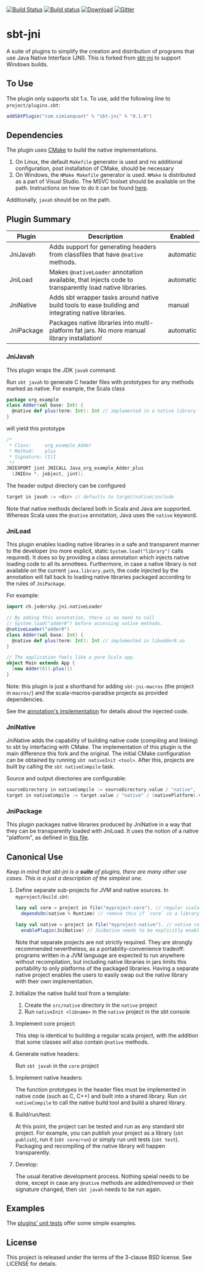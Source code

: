 [![Build Status](https://travis-ci.org/SimianQuant/sbt-jni.svg?branch=master)](https://travis-ci.org/SimianQuant/sbt-jni)
[![Build status](https://ci.appveyor.com/api/projects/status/ubaj4l9yv4e00fue?svg=true)](https://ci.appveyor.com/project/harshad-deo/sbt-jni)
[![Download](https://api.bintray.com/packages/harshad-deo/sbt-plugins/sbt-jni/images/download.svg)](https://bintray.com/harshad-deo/sbt-plugins/sbt-jni/_latestVersion)
[![Gitter](https://badges.gitter.im/SimianQuant/sbt-jni.svg)](https://gitter.im/SimianQuant/sbt-jni?utm_source=badge&utm_medium=badge&utm_campaign=pr-badge)

sbt-jni
===

A suite of plugins to simplify the creation and distribution of programs that use Java Native Interface (JNI). This is forked
from [sbt-jni](https://github.com/jodersky/sbt-jni/tree/master/plugin/src) to support Windows builds.

## To Use 

The plugin only supports sbt 1.x. To use, add the following line to `project/plugins.sbt`:

```scala
addSbtPlugin("com.simianquant" % "sbt-jni" % "0.1.0")
```

## Dependencies

The plugin uses [CMake](https://cmake.org/) to build the native implementations. 

1. On Linux, the default `Makefile` generator is used and no additional configuration, post installation of CMake, should be necessary
1. On Windows, the `NMake Makefile` generator is used. `NMake` is distributed as a part of Visual Studio. The MSVC toolset should 
be available on the path. Instructions on how to do it can be found [here](https://docs.microsoft.com/en-us/cpp/build/building-on-the-command-line?view=vs-2019). 

Additionally, `javah` should be on the path.

## Plugin Summary

| Plugin     | Description                                                                                           |  Enabled  |
| ---------- | ----------------------------------------------------------------------------------------------------- | --------- |
| JniJavah   | Adds support for generating headers from classfiles that have `@native` methods.                      | automatic |
| JniLoad    | Makes `@nativeLoader` annotation available, that injects code to transparently load native libraries. | automatic |
| JniNative  | Adds sbt wrapper tasks around native build tools to ease building and integrating native libraries.   | manual    |
| JniPackage | Packages native libraries into multi-platform fat jars. No more manual library installation!          | automatic |

### JniJavah

This plugin wraps the JDK `javah` command.

Run `sbt javah` to generate C header files with prototypes for any methods marked as native. For example, the Scala class

```scala
package org.example
class Adder(val base: Int) {
  @native def plus(term: Int): Int // implemented in a native library
}
```

will yield this prototype
```c
/*
 * Class:     org_example_Adder
 * Method:    plus
 * Signature: (I)I
 */
JNIEXPORT jint JNICALL Java_org_example_Adder_plus
  (JNIEnv *, jobject, jint);
```

The header output directory can be configured

```scala
target in javah := <dir> // defaults to target/native/include
```

Note that native methods declared both in Scala and Java are supported. Whereas Scala uses the `@native` annotation, Java uses the
`native` keyword.

### JniLoad

This plugin enables loading native libraries in a safe and transparent manner to the developer (no more explicit, static `System.load("library")` calls required). It does so by providing a class annotation which injects native loading code to all its annottees. Furthermore, in case a native library is not available on the current `java.library.path`, the code injected by the annotation will fall back to loading native libraries packaged according to the rules of `JniPackage`.

For example:

```scala
import ch.jodersky.jni.nativeLoader

// By adding this annotation, there is no need to call
// System.load("adder0") before accessing native methods.
@nativeLoader("adder0")
class Adder(val base: Int) {
  @native def plus(term: Int): Int // implemented in libadder0.so
}

// The application feels like a pure Scala app.
object Main extends App {
  (new Adder(0)).plus(1)
}
```

Note: this plugin is just a shorthand for adding `sbt-jni-macros` (the project in `macros/`) and the scala-macros-paradise projects as provided dependencies.

See the [annotation's implementation](macros/src/main/scala/ch/jodersky/jni/annotations.scala) for details about the injected code.

### JniNative

JniNative adds the capability of building native code (compiling and linking) to sbt by interfacing with CMake. The implementation of
this plugin is the main difference this fork and the original. The initial CMake configuration can be obtained by running `sbt nativeInit <tool>`. After this, projects are built by calling the `sbt nativeCompile` task.

Source and output directories are configurable:

```scala
sourceDirectory in nativeCompile := sourceDirectory.value / "native",
target in nativeCompile := target.value / "native" / (nativePlatform).value,
```

### JniPackage

This plugin packages native libraries produced by JniNative in a way that they can be transparently loaded with JniLoad. It uses the notion of a native "platform", as defined in [this file](https://github.com/SimianQuant/sbt-jni/blob/master/util/src/main/scala/ch/jodersky/sbt/jni/util/OsAndArch.scala).

## Canonical Use

*Keep in mind that sbt-jni is a __suite__ of plugins, there are many other use cases. This is a just a description of the simplest one.*

1. Define separate sub-projects for JVM and native sources. In `myproject/build.sbt`:

   ```scala
   lazy val core = project in file("myproject-core"). // regular scala code with @native methods
     dependsOn(native % Runtime) // remove this if `core` is a library, leave choice to end-user

   lazy val native = project in file("myproject-native"). // native code and build script
     enablePlugin(JniNative) // JniNative needs to be explicitly enabled
   ```
   Note that separate projects are not strictly required. They are strongly recommended nevertheless, as a portability-convenience tradeoff: programs written in a JVM language are expected to run anywhere without recompilation, but including native libraries in jars limits this portability to only platforms of the packaged libraries. Having a separate native project enables the users to easily swap out the native library with their own implementation.

2. Initialize the native build tool from a template:

    1. Create the `src/native` directory in the `native` project
    1. Run `nativeInit <libname>` in the `native` project in the sbt console

3. Implement core project:

   This step is identical to building a regular scala project, with the addition that some classes will also contain `@native` methods.

4. Generate native headers:

   Run `sbt javah` in the `core` project

5. Implement native headers:

   The function prototypes in the header files must be implemented in native code (such as C, C++) and built into a shared library. Run `sbt nativeCompile` to call the native build tool and build a shared library.

6. Build/run/test:

   At this point, the project can be tested and run as any standard sbt project. For example, you can publish your project as a library (`sbt publish`), run it (`sbt core/run`) or simply run unit tests (`sbt test`). Packaging and recompiling of the native library will happen transparently.

7. Develop:

   The usual iterative development process. Nothing speial needs to be done, except in case any `@native` methods are added/removed or their signature changed, then `sbt javah` needs to be run again.

## Examples
The [plugins' unit tests](plugin/src/sbt-test/sbt-jni) offer some simple examples.

## License
This project is released under the terms of the 3-clause BSD license. See LICENSE for details.
